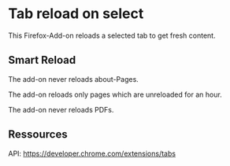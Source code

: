 # Tab reload on select

This Firefox-Add-on reloads a selected tab to get fresh content.

## Smart Reload

The add-on never reloads about-Pages.

The add-on reloads only pages which are unreloaded for an hour.

The add-on never reloads PDFs.

## Ressources

API: https://developer.chrome.com/extensions/tabs
